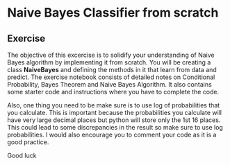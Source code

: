 # Naive Bayes Classifier from scratch

## Exercise

The objective of this excercise is to solidify your understanding of Naive Bayes algorithm by implementing it from scratch. You will be creating a class **NaiveBayes** and defining the methods in it that learn from data and predict. The exercise notebook consists of detailed notes on Conditional Probability, Bayes Theorem and Naive Bayes Algorithm. It also contains some starter code and instructions where you have to complete the code.  

Also, one thing you need to be make sure is to use log of probabilities that you calculate. This is important because the probabilities you calculate will have very large decimal places but python will store only the 1st 16 places. This could lead to some discrepancies in the result so make sure to use log probabilities. I would also encourage you to comment your code as it is a good practice.

Good luck